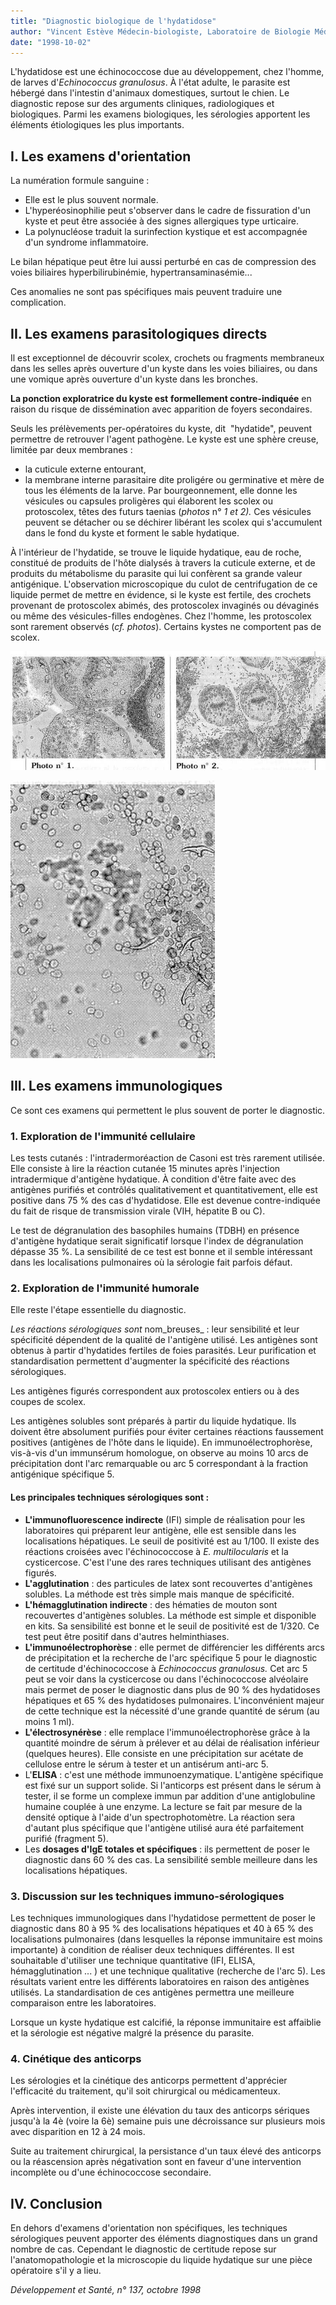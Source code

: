 ```yaml
---
title: "Diagnostic biologique de l'hydatidose"
author: "Vincent Estève Médecin-biologiste, Laboratoire de Biologie Médicale, Centre Hospitalier, Aulnay-sous-Bois."
date: "1998-10-02"
---
```


<div class="teaser"><p>L'hydatidose est une échinococcose due au développement, chez l'homme, de larves d'<em>Echinococcus granulosus</em>. À l'état adulte, le parasite est hébergé dans l'intestin d'animaux domestiques, surtout le chien. Le diagnostic repose sur des arguments cliniques, radiologiques et biologiques. Parmi les examens biologiques, les sérologies apportent les éléments étiologiques les plus importants.</p></div>

## I. Les examens d'orientation

La numération formule sanguine :

*   Elle est le plus souvent normale.  
*   L'hyperéosinophilie peut s'observer dans le cadre de fissuration d'un kyste et peut être associée à des signes allergiques type urticaire.  
*   La polynucléose traduit la surinfection kystique et est accompagnée d'un syndrome inflammatoire.

Le bilan hépatique peut être lui aussi perturbé en cas de compression des voies biliaires hyperbilirubinémie, hypertransaminasémie...

Ces anomalies ne sont pas spécifiques mais peuvent traduire une complication.

## II. Les examens parasitologiques directs

Il est exceptionnel de découvrir scolex, crochets ou fragments membraneux dans les selles après ouverture d'un kyste dans les voies biliaires, ou dans une vomique après ouverture d'un kyste dans les bronches.

**La ponction exploratrice du kyste est** **formellement contre-indiquée** en raison du risque de dissémination avec apparition de foyers secondaires.

Seuls les prélèvements per-opératoires du kyste, dit  "hydatide", peuvent permettre de retrouver l'agent pathogène. Le kyste est une sphère creuse, limitée par deux membranes :

*   la cuticule externe entourant,
*   la membrane interne parasitaire dite proligére ou germinative et mère de tous les éléments de la larve. Par bourgeonnement, elle donne les vésicules ou capsules proligères qui élaborent les scolex ou protoscolex, têtes des futurs taenias (_photos_ n° _1 et 2)._ Ces vésicules peuvent se détacher ou se déchirer libérant les scolex qui s'accumulent dans le fond du kyste et forment le sable hydatique.

À l'intérieur de l'hydatide, se trouve le liquide hydatique, eau de roche, constitué de produits de l'hôte dialysés à travers la cuticule externe, et de produits du métabolisme du parasite qui lui confèrent sa grande valeur antigénique. L'observation microscopique du culot de centrifugation de ce liquide permet de mettre en évidence, si le kyste est fertile, des crochets provenant de protoscolex abimés, des protoscolex invaginés ou dévaginés ou même des vésicules-filles endogènes. Chez l'homme, les protoscolex sont rarement observés (_cf. photos_). Certains kystes ne comportent pas de scolex.


![](i799-1.jpg)

![](i799-2.jpg)


## III. Les examens immunologiques

Ce sont ces examens qui permettent le plus souvent de porter le diagnostic.

### 1. Exploration de l'immunité cellulaire

Les tests cutanés : l'intradermoréaction de Casoni est très rarement utilisée. Elle consiste à lire la réaction cutanée 15 minutes après l'injection intradermique d'antigène hydatique. À condition d'être faite avec des antigènes purifiés et contrôlés qualitativement et quantitativement, elle est positive dans 75 % des cas d'hydatidose. Elle est devenue contre-indiquée du fait de risque de transmission virale (VIH, hépatite B ou C).

Le test de dégranulation des basophiles humains (TDBH) en présence d'antigène hydatique serait significatif lorsque l'index de dégranulation dépasse 35 %. La sensibilité de ce test est bonne et il semble intéressant dans les localisations pulmonaires où la sérologie fait parfois défaut.

### 2. Exploration de l'immunité humorale

Elle reste l'étape essentielle du diagnostic.

_Les réactions sérologiques sont_ nom_breuses_ : leur sensibilité et leur spécificité dépendent de la qualité de l'antigène utilisé. Les antigènes sont obtenus à partir d'hydatides fertiles de foies parasités. Leur purification et standardisation permettent d'augmenter la spécificité des réactions sérologiques.

Les antigènes figurés correspondent aux protoscolex entiers ou à des coupes de scolex.

Les antigènes solubles sont préparés à partir du liquide hydatique. Ils doivent être absolument purifiés pour éviter certaines réactions faussement positives (antigènes de l'hôte dans le liquide). En immunoélectrophorèse, vis-à-vis d'un immunsérum homologue, on observe au moins 10 arcs de précipitation dont l'arc remarquable ou arc 5 correspondant à la fraction antigénique spécifique 5.

#### Les principales techniques sérologiques sont :

*   **L'immunofluorescence indirecte** (IFI) simple de réalisation pour les laboratoires qui préparent leur antigène, elle est sensible dans les localisations hépatiques. Le seuil de positivité est au 1/100. Il existe des réactions croisées avec l'échinococcose à _E. multilocularis_ et la cysticercose. C'est l'une des rares techniques utilisant des antigènes figurés.  
*   **L'agglutination** : des particules de latex sont recouvertes d'antigènes solubles. La méthode est très simple mais manque de spécificité.  
*   **L'hémagglutination indirecte** : des hématies de mouton sont recouvertes d'antigènes solubles. La méthode est simple et disponible en kits. Sa sensibilité est bonne et le seuil de positivité est de 1/320. Ce test peut être positif dans d'autres helminthiases.  
*   **L'immunoélectrophorèse** : elle permet de différencier les différents arcs de précipitation et la recherche de l'arc spécifique 5 pour le diagnostic de certitude d'échinococcose à _Echinococcus granulosus._ Cet arc 5 peut se voir dans la cysticercose ou dans l'échinococcose alvéolaire mais permet de poser le diagnostic dans plus de 90 % des hydatidoses hépatiques et 65 % des hydatidoses pulmonaires. L'inconvénient majeur de cette technique est la nécessité d'une grande quantité de sérum (au moins 1 ml).  
*   **L'électrosynérèse** : elle remplace l'immunoélectrophorèse grâce à la quantité moindre de sérum à prélever et au délai de réalisation inférieur (quelques heures). Elle consiste en une précipitation sur acétate de cellulose entre le sérum à tester et un antisérum anti-arc 5.  
*   L'**ELISA** : c'est une méthode immunoenzymatique. L'antigène spécifique est fixé sur un support solide. Si l'anticorps est présent dans le sérum à tester, il se forme un complexe immun par addition d'une antiglobuline humaine couplée à une enzyme. La lecture se fait par mesure de la densité optique à l'aide d'un spectrophotomètre. La réaction sera d'autant plus spécifique que l'antigène utilisé aura été parfaitement purifié (fragment 5).  
*   Les **dosages d'IgE totales et spécifiques** : ils permettent de poser le diagnostic dans 60 % des cas. La sensibilité semble meilleure dans les localisations hépatiques.

### 3. Discussion sur les techniques immuno-sérologiques

Les techniques immunologiques dans l'hydatidose permettent de poser le diagnostic dans 80 à 95 % des localisations hépatiques et 40 à 65 % des localisations pulmonaires (dans lesquelles la réponse immunitaire est moins importante) à condition de réaliser deux techniques différentes. Il est souhaitable d'utiliser une technique quantitative (IFI, ELISA, hémagglutination ... ) et une technique qualitative (recherche de l'arc 5). Les résultats varient entre les différents laboratoires en raison des antigènes utilisés. La standardisation de ces antigènes permettra une meilleure comparaison entre les laboratoires.

Lorsque un kyste hydatique est calcifié, la réponse immunitaire est affaiblie et la sérologie est négative malgré la présence du parasite.

### 4. Cinétique des anticorps

Les sérologies et la cinétique des anticorps permettent d'apprécier l'efficacité du traitement, qu'il soit chirurgical ou médicamenteux.

Après intervention, il existe une élévation du taux des anticorps sériques jusqu'à la 4è (voire la 6è) semaine puis une décroissance sur plusieurs mois avec disparition en 12 à 24 mois.

Suite au traitement chirurgical, la persistance d'un taux élevé des anticorps ou la réascension après négativation sont en faveur d'une intervention incomplète ou d'une échinococcose secondaire.

## IV. Conclusion

En dehors d'examens d'orientation non spécifiques, les techniques sérologiques peuvent apporter des éléments diagnostiques dans un grand nombre de cas. Cependant le diagnostic de certitude repose sur l'anatomopathologie et la microscopie du liquide hydatique sur une pièce opératoire s'il y a lieu.

_Développement et Santé, n° 137, octobre 1998_